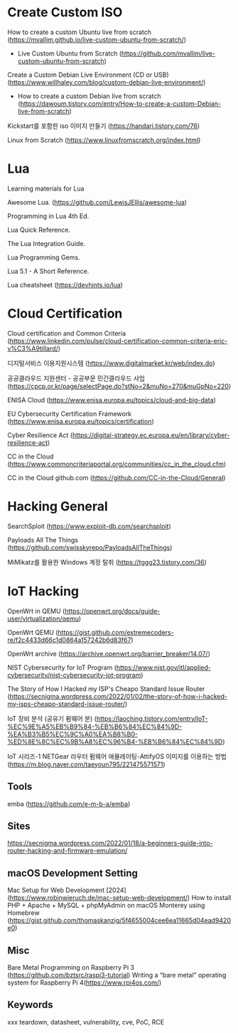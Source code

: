 # Create Custom ISO

How to create a custom Ubuntu live from scratch (https://mvallim.github.io/live-custom-ubuntu-from-scratch/)
- Live Custom Ubuntu from Scratch (https://github.com/mvallim/live-custom-ubuntu-from-scratch)

Create a Custom Debian Live Environment (CD or USB) (https://www.willhaley.com/blog/custom-debian-live-environment/)
- How to create a custom Debian live from scratch (https://dawoum.tistory.com/entry/How-to-create-a-custom-Debian-live-from-scratch)

Kickstart를 포함한 iso 이미지 만들기 (https://handari.tistory.com/76)

Linux from Scratch (https://www.linuxfromscratch.org/index.html)

# Lua

Learning materials for Lua

Awesome Lua. (https://github.com/LewisJEllis/awesome-lua)

Programming in Lua 4th Ed.

Lua Quick Reference.

The Lua Integration Guide.

Lua Programming Gems.

Lua 5.1 - A Short Reference.

Lua cheatsheet (https://devhints.io/lua)


# Cloud Certification

Cloud certification and Common Criteria (https://www.linkedin.com/pulse/cloud-certification-common-criteria-eric-v%C3%A9tillard/)

디지털서비스 이용지원시스템 (https://www.digitalmarket.kr/web/index.do)

공공클라우드 지원센터 - 공공부문 민간클라우드 사업 (https://cpcp.or.kr/page/selectPage.do?stNo=2&muNo=270&muGpNo=220)

ENISA Cloud (https://www.enisa.europa.eu/topics/cloud-and-big-data)

EU Cybersecurity Certification Framework (https://www.enisa.europa.eu/topics/certification)

Cyber Resilience Act (https://digital-strategy.ec.europa.eu/en/library/cyber-resilience-act)

CC in the Cloud (https://www.commoncriteriaportal.org/communities/cc_in_the_cloud.cfm)

CC in the Cloud github.com (https://github.com/CC-in-the-Cloud/General)

# Hacking General

SearchSploit (https://www.exploit-db.com/searchsploit)

Payloads All The Things (https://github.com/swisskyrepo/PayloadsAllTheThings)

MiMikatz를 활용한 Windows 계정 탈취 (https://tggg23.tistory.com/36)


# IoT Hacking

OpenWrt in QEMU (https://openwrt.org/docs/guide-user/virtualization/qemu)

OpenWrt QEMU (https://gist.github.com/extremecoders-re/f2c4433d66c1d0864a157242b6d83f67)

OpenWrt archive (https://archive.openwrt.org/barrier_breaker/14.07/)

NIST Cybersecurity for IoT Program (https://www.nist.gov/itl/applied-cybersecurity/nist-cybersecurity-iot-program)

The Story of How I Hacked my ISP's Cheapo Standard Issue Router (https://secnigma.wordpress.com/2022/01/02/the-story-of-how-i-hacked-my-isps-cheapo-standard-issue-router/)

IoT 장비 분석 (공유기 펌웨어 분) (https://laoching.tistory.com/entry/IoT-%EC%9E%A5%EB%B9%84-%EB%B6%84%EC%84%9D-%EA%B3%B5%EC%9C%A0%EA%B8%B0-%ED%8E%8C%EC%9B%A8%EC%96%B4-%EB%B6%84%EC%84%9D)

IoT 시리즈-1 NETGear  라우터 펌웨어 애뮬레이팅-AttifyOS 이미지를 이용하는 방법 (https://m.blog.naver.com/taeyoun795/221475571571)


## Tools

emba (https://github.com/e-m-b-a/emba)

## Sites

https://secnigma.wordpress.com/2022/01/18/a-beginners-guide-into-router-hacking-and-firmware-emulation/


## macOS Development Setting
Mac Setup for Web Development [2024] (https://www.robinwieruch.de/mac-setup-web-development/)
How to install PHP + Apache + MySQL + phpMyAdmin on macOS Monterey using Homebrew (https://gist.github.com/thomaskanzig/5f4655004cee6ea11665d04ead9420e0)


## Misc
Bare Metal Programming on Raspberry Pi 3 (https://github.com/bztsrc/raspi3-tutorial)
Writing a “bare metal” operating system for Raspberry Pi 4(https://www.rpi4os.com/)


## Keywords

xxx teardown, datasheet, vulnerability, cve, PoC, RCE
